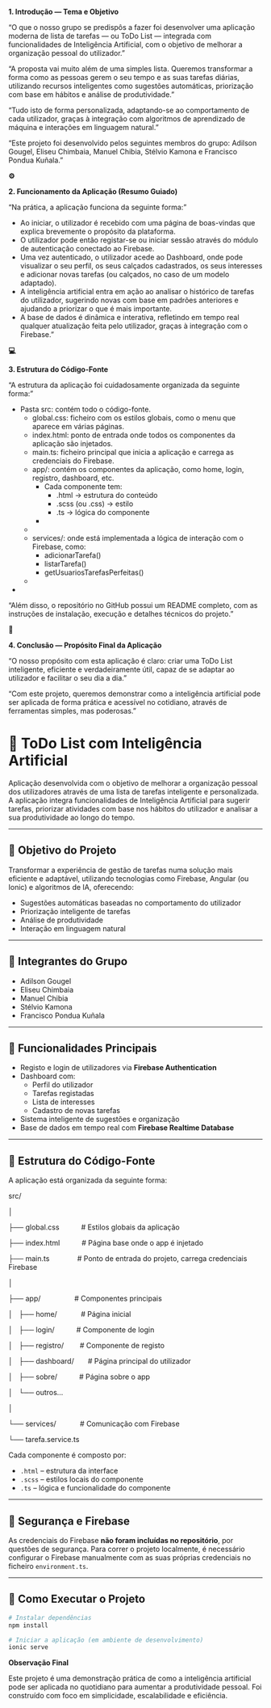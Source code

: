 **1. Introdução — Tema e Objetivo**

“O que o nosso grupo se predispôs a fazer foi desenvolver uma aplicação moderna de lista de tarefas — ou ToDo List — integrada com funcionalidades de Inteligência Artificial, com o objetivo de melhorar a organização pessoal do utilizador.”

“A proposta vai muito além de uma simples lista. Queremos transformar a forma como as pessoas gerem o seu tempo e as suas tarefas diárias, utilizando recursos inteligentes como sugestões automáticas, priorização com base em hábitos e análise de produtividade.”

“Tudo isto de forma personalizada, adaptando-se ao comportamento de cada utilizador, graças à integração com algoritmos de aprendizado de máquina e interações em linguagem natural.”

“Este projeto foi desenvolvido pelos seguintes membros do grupo: Adilson Gougel, Eliseu Chimbaia, Manuel Chibia, Stélvio Kamona e Francisco Pondua Kuñala.”

**⚙️**

**2. Funcionamento da Aplicação (Resumo Guiado)**

“Na prática, a aplicação funciona da seguinte forma:”

- Ao iniciar, o utilizador é recebido com uma página de boas-vindas que explica brevemente o propósito da plataforma.
- O utilizador pode então registar-se ou iniciar sessão através do módulo de autenticação conectado ao Firebase.
- Uma vez autenticado, o utilizador acede ao Dashboard, onde pode visualizar o seu perfil, os seus calçados cadastrados, os seus interesses e adicionar novas tarefas (ou calçados, no caso de um modelo adaptado).
- A inteligência artificial entra em ação ao analisar o histórico de tarefas do utilizador, sugerindo novas com base em padrões anteriores e ajudando a priorizar o que é mais importante.
- A base de dados é dinâmica e interativa, refletindo em tempo real qualquer atualização feita pelo utilizador, graças à integração com o Firebase.”

**💻**

**3. Estrutura do Código-Fonte**

“A estrutura da aplicação foi cuidadosamente organizada da seguinte forma:”

- Pasta src: contém todo o código-fonte.
    - global.css: ficheiro com os estilos globais, como o menu que aparece em várias páginas.
    - index.html: ponto de entrada onde todos os componentes da aplicação são injetados.
    - main.ts: ficheiro principal que inicia a aplicação e carrega as credenciais do Firebase.
    - app/: contém os componentes da aplicação, como home, login, registro, dashboard, etc.
        - Cada componente tem:
            - .html → estrutura do conteúdo
            - .scss (ou .css) → estilo
            - .ts → lógica do componente
        - 
    - 
    - services/: onde está implementada a lógica de interação com o Firebase, como:
        - adicionarTarefa()
        - listarTarefa()
        - getUsuariosTarefasPerfeitas()
    - 
- 

“Além disso, o repositório no GitHub possui um README completo, com as instruções de instalação, execução e detalhes técnicos do projeto.”

**📲**

**4. Conclusão — Propósito Final da Aplicação**

“O nosso propósito com esta aplicação é claro: criar uma ToDo List inteligente, eficiente e verdadeiramente útil, capaz de se adaptar ao utilizador e facilitar o seu dia a dia.”

“Com este projeto, queremos demonstrar como a inteligência artificial pode ser aplicada de forma prática e acessível no cotidiano, através de ferramentas simples, mas poderosas.”

# 📌 ToDo List com Inteligência Artificial

Aplicação desenvolvida com o objetivo de melhorar a organização pessoal dos utilizadores através de uma lista de tarefas inteligente e personalizada. A aplicação integra funcionalidades de Inteligência Artificial para sugerir tarefas, priorizar atividades com base nos hábitos do utilizador e analisar a sua produtividade ao longo do tempo.

---

## 🎯 Objetivo do Projeto

Transformar a experiência de gestão de tarefas numa solução mais eficiente e adaptável, utilizando tecnologias como Firebase, Angular (ou Ionic) e algoritmos de IA, oferecendo:

- Sugestões automáticas baseadas no comportamento do utilizador
- Priorização inteligente de tarefas
- Análise de produtividade
- Interação em linguagem natural

---

## 👥 Integrantes do Grupo

- Adilson Gougel
- Eliseu Chimbaia
- Manuel Chibia
- Stélvio Kamona
- Francisco Pondua Kuñala

---

## 🧠 Funcionalidades Principais

- Registo e login de utilizadores via **Firebase Authentication**
- Dashboard com:
    - Perfil do utilizador
    - Tarefas registadas
    - Lista de interesses
    - Cadastro de novas tarefas
- Sistema inteligente de sugestões e organização
- Base de dados em tempo real com **Firebase Realtime Database**

---

## 🧩 Estrutura do Código-Fonte

A aplicação está organizada da seguinte forma:

src/

│

├── global.css           # Estilos globais da aplicação

├── index.html           # Página base onde o app é injetado

├── main.ts              # Ponto de entrada do projeto, carrega credenciais Firebase

│

├── app/                 # Componentes principais

│   ├── home/            # Página inicial

│   ├── login/           # Componente de login

│   ├── registro/        # Componente de registo

│   ├── dashboard/       # Página principal do utilizador

│   ├── sobre/           # Página sobre o app

│   └── outros…

│

└── services/            # Comunicação com Firebase

└── tarefa.service.ts

Cada componente é composto por:

- `.html` – estrutura da interface
- `.scss` – estilos locais do componente
- `.ts` – lógica e funcionalidade do componente

---

## 🔐 Segurança e Firebase

As credenciais do Firebase **não foram incluídas no repositório**, por questões de segurança. Para correr o projeto localmente, é necessário configurar o Firebase manualmente com as suas próprias credenciais no ficheiro `environment.ts`.

---

## 🚀 Como Executar o Projeto

```bash
# Instalar dependências
npm install

# Iniciar a aplicação (em ambiente de desenvolvimento)
ionic serve
```

**Observação Final**

Este projeto é uma demonstração prática de como a inteligência artificial pode ser aplicada no quotidiano para aumentar a produtividade pessoal. Foi construído com foco em simplicidade, escalabilidade e eficiência.
